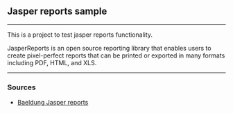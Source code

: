 ## Jasper reports sample

---
This is a project to test jasper reports functionality. 

JasperReports is an open source reporting library that enables users to create pixel-perfect reports that can be printed 
or exported in many formats including PDF, HTML, and XLS.

---

### Sources
- [Baeldung Jasper reports](https://www.baeldung.com/spring-jasper)

